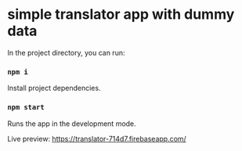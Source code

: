 # simple translator app with dummy data

In the project directory, you can run:

### `npm i`

Install project dependencies.

### `npm start`

Runs the app in the development mode.

Live preview:
https://translator-714d7.firebaseapp.com/
